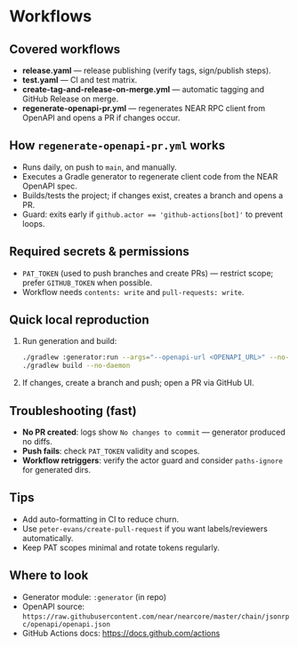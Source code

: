 # Workflows

## Covered workflows
- **release.yaml** — release publishing (verify tags, sign/publish steps).
- **test.yaml** — CI and test matrix.
- **create-tag-and-release-on-merge.yml** — automatic tagging and GitHub Release on merge.
- **regenerate-openapi-pr.yml** — regenerates NEAR RPC client from OpenAPI and opens a PR if changes occur.

## How `regenerate-openapi-pr.yml` works
- Runs daily, on push to `main`, and manually.
- Executes a Gradle generator to regenerate client code from the NEAR OpenAPI spec.
- Builds/tests the project; if changes exist, creates a branch and opens a PR.
- Guard: exits early if `github.actor == 'github-actions[bot]'` to prevent loops.

## Required secrets & permissions
- `PAT_TOKEN` (used to push branches and create PRs) — restrict scope; prefer `GITHUB_TOKEN` when possible.
- Workflow needs `contents: write` and `pull-requests: write`.

## Quick local reproduction
1. Run generation and build:
   ```bash
   ./gradlew :generator:run --args="--openapi-url <OPENAPI_URL>" --no-daemon
   ./gradlew build --no-daemon
   ```
2. If changes, create a branch and push; open a PR via GitHub UI.

## Troubleshooting (fast)
- **No PR created**: logs show `No changes to commit` — generator produced no diffs.
- **Push fails**: check `PAT_TOKEN` validity and scopes.
- **Workflow retriggers**: verify the actor guard and consider `paths-ignore` for generated dirs.

## Tips
- Add auto-formatting in CI to reduce churn.
- Use `peter-evans/create-pull-request` if you want labels/reviewers automatically.
- Keep PAT scopes minimal and rotate tokens regularly.

## Where to look
- Generator module: `:generator` (in repo)
- OpenAPI source: `https://raw.githubusercontent.com/near/nearcore/master/chain/jsonrpc/openapi/openapi.json`
- GitHub Actions docs: https://docs.github.com/actions

